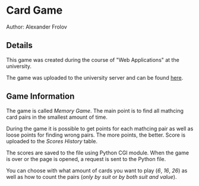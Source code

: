 # Card Game

Author: Alexander Frolov

## Details

This game was created during the course of "Web Applications" at the university.

The game was uploaded to the university server and can be found [here](http://dijkstra.cs.ttu.ee/~alfrol/prax3/).

## Game Information

The game is called *Memory Game*. The main point is to find all mathcing card pairs in the smallest amount of time.

During the game it is possible to get points for each mathcing pair as well as loose points for finding wrong pairs. The more points, the better. Score is uploaded to the *Scores History* table.

The scores are saved to the file using Python CGI module. When the game is over or the page is opened, a request is sent to the Python file.

You can choose with what amount of cards you want to play (*6*, *16*, *26*) as well as how to count the pairs (*only by suit* or *by both suit and value*).
